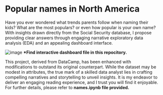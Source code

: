 # Popular names in North America
Have you ever wondered what trends parents follow when naming their kids? What are the most populars? or even how popular is your own name? With insights drawn directly from the Social Security database, I propose providing clear answers through engaging narrative exploratory data analysis (EDA) and an appealing dashboard interface.

![image](https://github.com/JonDFana/american-classic-names/assets/153952266/f73296ab-220f-491c-882b-d1b9c9e9d8cb)
<b>*Find interactive dashboard file in this repocitory.</b>

This project, derived from DataCamp, has been enhanced with modifications to outstand its original counterpart. While the dataset may be modest in attributes, the true mark of a skilled data analyst lies in crafting compelling narratives and storytelling to unveil insights. It is my endeavor to deliver an engaging reading experience, and I trust you will find it enjoyable. For further details, please refer to <b>names.ipynb<b/> file provided.
